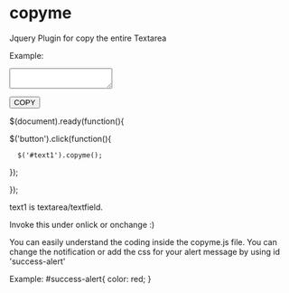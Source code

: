 # copyme
Jquery Plugin for copy the entire Textarea

  
<script src="https://ajax.googleapis.com/ajax/libs/jquery/2.2.0/jquery.min.js"></script> 
<script src='/copyme.js'></script>
Example:

<form>
    <textarea id='text1' class="text2"></textarea>
</form>

<button id='mine'>COPY</button>



$(document).ready(function(){

  $('button').click(function(){
  
      $('#text1').copyme();
      
  });
  
});



text1 is textarea/textfield.

Invoke this under onlick or onchange :)

You can easily understand the coding inside the copyme.js file.
You can change the notification or add the css for your alert message by using id 'success-alert'

Example:
#success-alert{
  color: red;
}
